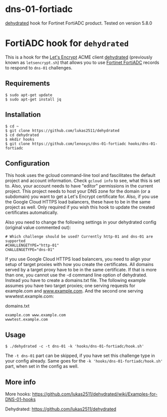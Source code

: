 # dns-01-fortiadc

[dehydrated](https://github.com/lukas2511/dehydrated) hook for Fortinet FortiADC product.
Tested on version 5.8.0


# FortiADC hook for `dehydrated`

This is a hook for the [Let's Encrypt](https://letsencrypt.org/) ACME client [dehydrated](https://github.com/lukas2511/dehydrated) (previously known as `letsencrypt.sh`) that allows you to use [Fortinet FortiADC](https://cloud.google.com/dns/docs/) records to respond to `dns-01` challenges.


## Requirements

```
$ sudo apt-get update
$ sudo apt-get install jq
```

## Installation

```
$ cd ~
$ git clone https://github.com/lukas2511/dehydrated
$ cd dehydrated
$ mkdir hooks
$ git clone https://github.com/lenoxys/dns-01-fortiadc hooks/dns-01-fortiadc
```

## Configuration

This hook uses the gcloud command-line tool and fascilitates the default project and account information. Check ```gcloud info``` to see, what this is set to. Also, your account needs to have "editor" permissions in the current project. This project needs to host your DNS zone for the domain (or a subdomain) you want to get a Let's Encrypt certificate for. Also, if you use the Google Cloud HTTPS load balancers, these have to be in the same project as well. Only required if you wish this hook to update the created certificates automatically. 

Also you need to change the following settings in your dehydrated config (original value commented out):
```
# Which challenge should be used? Currently http-01 and dns-01 are supported
#CHALLENGETYPE="http-01"
CHALLENGETYPE="dns-01"
``` 

If you use Google Cloud HTTPS load balancers, you need to align your setup of target proxies with how you create the certificates. All domains served by a target proxy have to be in the same certificate. If that is more than one, you cannot use the -d command line option of dehydrated. Instead you have to create a domains.txt file. The following example assumes you have two target proxies; one serving requests for example.com and www.example.com. And the second one serving wwwtest.example.com:

domains.txt
``` 
example.com www.example.com
wwwtest.example.com
``` 


## Usage

```
$ ./dehydrated -c -t dns-01 -k 'hooks/dns-01-fortiadc/hook.sh'
```

The ```-t dns-01``` part can be skipped, if you have set this challenge type in your config already. Same goes for the ```-k 'hooks/dns-01-fortiadc/hook.sh'``` part, when set in the config as well.

## More info

More hooks: https://github.com/lukas2511/dehydrated/wiki/Examples-for-DNS-01-hooks

Dehydrated: https://github.com/lukas2511/dehydrated
